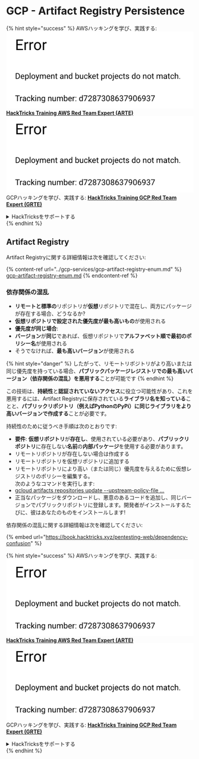 # GCP - Artifact Registry Persistence

{% hint style="success" %}
AWSハッキングを学び、実践する:<img src="../../../.gitbook/assets/image (1) (1).png" alt="" data-size="line">[**HackTricks Training AWS Red Team Expert (ARTE)**](https://training.hacktricks.xyz/courses/arte)<img src="../../../.gitbook/assets/image (1) (1).png" alt="" data-size="line">\
GCPハッキングを学び、実践する: <img src="../../../.gitbook/assets/image (2).png" alt="" data-size="line">[**HackTricks Training GCP Red Team Expert (GRTE)**<img src="../../../.gitbook/assets/image (2).png" alt="" data-size="line">](https://training.hacktricks.xyz/courses/grte)

<details>

<summary>HackTricksをサポートする</summary>

* [**サブスクリプションプラン**](https://github.com/sponsors/carlospolop)を確認してください!
* **💬 [**Discordグループ**](https://discord.gg/hRep4RUj7f)または[**Telegramグループ**](https://t.me/peass)に参加するか、**Twitter** 🐦 [**@hacktricks\_live**](https://twitter.com/hacktricks\_live)**をフォローしてください。**
* **[**HackTricks**](https://github.com/carlospolop/hacktricks)および[**HackTricks Cloud**](https://github.com/carlospolop/hacktricks-cloud)のGitHubリポジトリにPRを提出してハッキングトリックを共有してください。**

</details>
{% endhint %}

## Artifact Registry

Artifact Registryに関する詳細情報は次を確認してください:

{% content-ref url="../gcp-services/gcp-artifact-registry-enum.md" %}
[gcp-artifact-registry-enum.md](../gcp-services/gcp-artifact-registry-enum.md)
{% endcontent-ref %}

### 依存関係の混乱

* **リモートと標準の**リポジトリが**仮想**リポジトリで混在し、両方にパッケージが存在する場合、どうなるか?
* **仮想リポジトリで設定された優先度が最も高いもの**が使用される
* **優先度が同じ場合**:
* **バージョン**が**同じ**であれば、仮想リポジトリで**アルファベット順で最初のポリシー名**が使用される
* そうでなければ、**最も高いバージョン**が使用される

{% hint style="danger" %}
したがって、リモートリポジトリがより高いまたは同じ優先度を持っている場合、**パブリックパッケージレジストリでの最も高いバージョン（依存関係の混乱）**を**悪用する**ことが可能です
{% endhint %}

この技術は、**持続性**と**認証されていないアクセス**に役立つ可能性があり、これを悪用するには、Artifact Registryに保存されている**ライブラリ名を知っている**ことと、**パブリックリポジトリ（例えばPythonのPyPi）に同じライブラリをより高いバージョンで作成する**ことが必要です。

持続性のために従うべき手順は次のとおりです:

* **要件**: **仮想リポジトリ**が**存在し**、使用されている必要があり、**パブリックリポジトリ**に存在しない**名前**の**内部パッケージ**を使用する必要があります。
* リモートリポジトリが存在しない場合は作成する
* リモートリポジトリを仮想リポジトリに追加する
* リモートリポジトリにより高い（または同じ）優先度を与えるために仮想レジストリのポリシーを編集する。\
次のようなコマンドを実行します:
* [gcloud artifacts repositories update --upstream-policy-file ...](https://cloud.google.com/sdk/gcloud/reference/artifacts/repositories/update#--upstream-policy-file)
* 正当なパッケージをダウンロードし、悪意のあるコードを追加し、同じバージョンでパブリックリポジトリに登録します。開発者がインストールするたびに、彼はあなたのものをインストールします!

依存関係の混乱に関する詳細情報は次を確認してください:

{% embed url="https://book.hacktricks.xyz/pentesting-web/dependency-confusion" %}

{% hint style="success" %}
AWSハッキングを学び、実践する:<img src="../../../.gitbook/assets/image (1) (1).png" alt="" data-size="line">[**HackTricks Training AWS Red Team Expert (ARTE)**](https://training.hacktricks.xyz/courses/arte)<img src="../../../.gitbook/assets/image (1) (1).png" alt="" data-size="line">\
GCPハッキングを学び、実践する: <img src="../../../.gitbook/assets/image (2).png" alt="" data-size="line">[**HackTricks Training GCP Red Team Expert (GRTE)**<img src="../../../.gitbook/assets/image (2).png" alt="" data-size="line">](https://training.hacktricks.xyz/courses/grte)

<details>

<summary>HackTricksをサポートする</summary>

* [**サブスクリプションプラン**](https://github.com/sponsors/carlospolop)を確認してください!
* **💬 [**Discordグループ**](https://discord.gg/hRep4RUj7f)または[**Telegramグループ**](https://t.me/peass)に参加するか、**Twitter** 🐦 [**@hacktricks\_live**](https://twitter.com/hacktricks\_live)**をフォローしてください。**
* **[**HackTricks**](https://github.com/carlospolop/hacktricks)および[**HackTricks Cloud**](https://github.com/carlospolop/hacktricks-cloud)のGitHubリポジトリにPRを提出してハッキングトリックを共有してください。**

</details>
{% endhint %}
